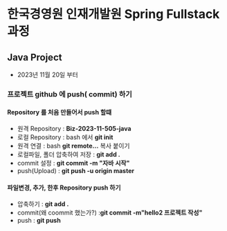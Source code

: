 # 한국경영원 인재개발원 Spring Fullstack 과정

## Java Project
- 2023년 11월 20일 부터

### 프로젝트 github 에 push( commit) 하기
#### Repository 를 처음 만들어서 push 할떄
- 원격 Repository : **Biz-2023-11-505-java**
- 로컬 Repository : bash 에서 **git init**
- 원격 연결 : bash **git remote...** 복사 붙이기
- 로컬파일, 폴더 압축하여 저장 : **git add .**
- commit 설정 : **git commit -m "자바 시작"**
- push(Upload) : **git push -u origin master**

#### 파일변경, 추가, 한후 Repository push 하기
- 압축하기 : **git add .**
- commit(왜 coommit 했는가?) :**git commit -m"hello2 프로젝트 작성"**
- push : **git push**